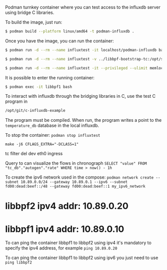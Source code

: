Podman turnkey container where you can test access to the influxdb server using
bridge C libraries.

To build the image, just run:
```bash
$ podman build --platform linux/amd64 -t podman-influxdb .
```

Once you have the image, you can run the container:
```bash
$ podman run -d --rm --name influxtest -it localhost/podman-influxdb bash
```

```bash
$ podman run -d --rm --name influxtest -v ../libbpf-bootstrap-tc:/opt/shared/libbpf-bootstrap-tc -it --privileged --ulimit memlock=-1 localhost/podman-influxdb bash
```

```bash
$ podman run -d --rm --name influxtest -it --privileged --ulimit memlock=-1 localhost/podman-influxdb bash
```


It is possible to enter the running container:
```bash
$ podman exec -it libbpf1 bash
```

To interact with influxdb through the bridging libraries in C, use the test C
program in
```bash
/opt/git/c-influxdb-example
```

The program must be compiled. When run, the program writes a point to the
```temperature_db``` database in the local influxdb.

To stop the container: ```podman stop influxtest```

```make -j6 CFLAGS_EXTRA="-DCLASS=1"```


tc filter del dev eth0 ingress

Query to can visualize the flows in chronograph ```SELECT "value" FROM "tc_db"."autogen"."rate" WHERE time > now() - 1h```

To create the ipv6 network used in the compose: ``` podman network create --subnet 10.89.0.0/24 --gateway 10.89.0.1 --ipv6 --subnet fd00:dead:beef::/48 --gateway fd00:dead:beef::1 my_ipv6_network ```

# libbpf2 ipv4 addr: 10.89.0.20
# libbpf1 ipv4 addr: 10.89.0.10

To can ping the container libbpf1 to libbpf2 using ipv4 it's mandatory to specify the ipv4 address, for example ``` ping 10.89.0.20 ```

To can ping the container libbpf1 to libbpf2 using ipv6 you just need to use ``` ping libbpf2 ```